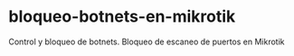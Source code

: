 # bloqueo-botnets-en-mikrotik
Control y bloqueo de botnets. Bloqueo de escaneo de puertos en Mikrotik
